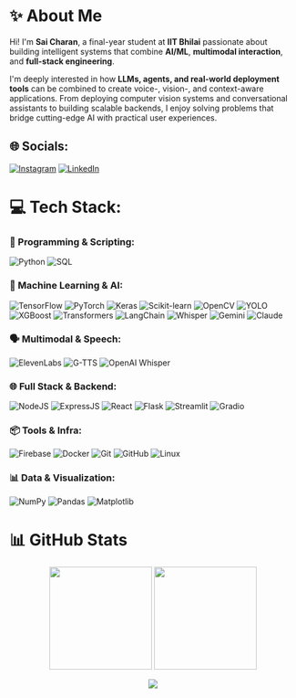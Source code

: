 # ✨ About Me

Hi! I'm **Sai Charan**, a final-year student at **IIT Bhilai** passionate about building intelligent systems that combine **AI/ML**, **multimodal interaction**, and **full-stack engineering**.

I'm deeply interested in how **LLMs, agents, and real-world deployment tools** can be combined to create voice-, vision-, and context-aware applications. From deploying computer vision systems and conversational assistants to building scalable backends, I enjoy solving problems that bridge cutting-edge AI with practical user experiences.


## 🌐 Socials:
[![Instagram](https://img.shields.io/badge/Instagram-%23E4405F.svg?logo=Instagram&logoColor=white)](https://www.instagram.com/sai._.charan_19/) [![LinkedIn](https://img.shields.io/badge/LinkedIn-%230077B5.svg?logo=linkedin&logoColor=white)](https://www.linkedin.com/in/sripada-sai-charan/)

# 💻 Tech Stack:

### 🚀 Programming & Scripting:
![Python](https://img.shields.io/badge/python-%233776AB.svg?style=for-the-badge&logo=python&logoColor=white) 
![SQL](https://img.shields.io/badge/sql-%2300f.svg?style=for-the-badge&logo=sql&logoColor=white)

### 🧠 Machine Learning & AI:
![TensorFlow](https://img.shields.io/badge/tensorflow-%23FF6F00.svg?style=for-the-badge&logo=tensorflow&logoColor=white) 
![PyTorch](https://img.shields.io/badge/pytorch-%23EE4C2C.svg?style=for-the-badge&logo=pytorch&logoColor=white) 
![Keras](https://img.shields.io/badge/keras-%23D00000.svg?style=for-the-badge&logo=keras&logoColor=white) 
![Scikit-learn](https://img.shields.io/badge/scikit--learn-%23F7931E.svg?style=for-the-badge&logo=scikit-learn&logoColor=white)
![OpenCV](https://img.shields.io/badge/opencv-%23white.svg?style=for-the-badge&logo=opencv&logoColor=white)
![YOLO](https://img.shields.io/badge/yolo-%2300C7B7.svg?style=for-the-badge&logo=yolo&logoColor=white)
![XGBoost](https://img.shields.io/badge/xgboost-%23FF6F00.svg?style=for-the-badge&logo=xgboost&logoColor=white)
![Transformers](https://img.shields.io/badge/transformers-%23FF6F00.svg?style=for-the-badge&logo=transformers&logoColor=white)
![LangChain](https://img.shields.io/badge/langchain-%2300C7B7.svg?style=for-the-badge&logo=langchain&logoColor=white)
![Whisper](https://img.shields.io/badge/whisper-%2300C7B7.svg?style=for-the-badge&logo=openai&logoColor=white)
![Gemini](https://img.shields.io/badge/gemini-vision--llm-%2300A3E0.svg?style=for-the-badge&logo=google&logoColor=white)
![Claude](https://img.shields.io/badge/claude-anthropic-%23E34F26.svg?style=for-the-badge&logo=anthropic&logoColor=white)

### 🗣️ Multimodal & Speech:
![ElevenLabs](https://img.shields.io/badge/elevenlabs-TTS-%23E4405F.svg?style=for-the-badge&logo=elevenlabs&logoColor=white)
![G-TTS](https://img.shields.io/badge/google--tts-%23FFCD00.svg?style=for-the-badge&logo=google&logoColor=black)
![OpenAI Whisper](https://img.shields.io/badge/whisper-STT-%2300C7B7.svg?style=for-the-badge&logo=openai&logoColor=white)

### 🌐 Full Stack & Backend:
![NodeJS](https://img.shields.io/badge/nodejs-%23339933.svg?style=for-the-badge&logo=node.js&logoColor=white)
![ExpressJS](https://img.shields.io/badge/expressjs-%23000000.svg?style=for-the-badge&logo=express&logoColor=white)
![React](https://img.shields.io/badge/react-%2320232a.svg?style=for-the-badge&logo=react&logoColor=%2361DAFB)
![Flask](https://img.shields.io/badge/flask-%23000.svg?style=for-the-badge&logo=flask&logoColor=white)
![Streamlit](https://img.shields.io/badge/streamlit-%23FF4B4B.svg?style=for-the-badge&logo=streamlit&logoColor=white)
![Gradio](https://img.shields.io/badge/gradio-%2364BCF4.svg?style=for-the-badge&logo=gradio&logoColor=white)

### 📦 Tools & Infra:
![Firebase](https://img.shields.io/badge/firebase-%23039BE5.svg?style=for-the-badge&logo=firebase)
![Docker](https://img.shields.io/badge/docker-%230db7ed.svg?style=for-the-badge&logo=docker&logoColor=white)
![Git](https://img.shields.io/badge/git-%23F05033.svg?style=for-the-badge&logo=git&logoColor=white)
![GitHub](https://img.shields.io/badge/github-%23121011.svg?style=for-the-badge&logo=github&logoColor=white)
![Linux](https://img.shields.io/badge/linux-%23FCC624.svg?style=for-the-badge&logo=linux&logoColor=black)

### 📊 Data & Visualization:
![NumPy](https://img.shields.io/badge/numpy-%23013243.svg?style=for-the-badge&logo=numpy&logoColor=white)
![Pandas](https://img.shields.io/badge/pandas-%23150458.svg?style=for-the-badge&logo=pandas&logoColor=white)
![Matplotlib](https://img.shields.io/badge/matplotlib-%23ffffff.svg?style=for-the-badge&logo=matplotlib&logoColor=black)


# 📊 GitHub Stats

<p align="center">
  <img src="https://github-readme-stats.vercel.app/api?username=sai-charan1&show_icons=true&theme=radical&hide_border=false&include_all_commits=true&count_private=true" height="180" />
  <img src="https://github-readme-streak-stats.herokuapp.com/?user=sai-charan1&theme=radical&hide_border=false" height="180" />
</p>

<p align="center">
  <img src="https://github-readme-stats.vercel.app/api/top-langs/?username=sai-charan1&layout=compact&theme=radical&hide_border=false" />
</p>
